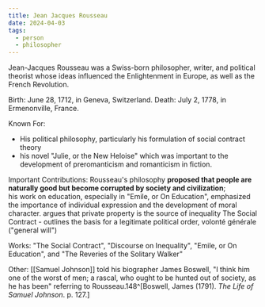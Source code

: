 ```yaml
---
title: Jean Jacques Rousseau
date: 2024-04-03
tags:
  - person
  - philosopher
---
```

Jean-Jacques Rousseau was a Swiss-born philosopher, writer, and political theorist whose ideas influenced the Enlightenment in Europe, as well as the French Revolution.

Birth: June 28, 1712, in Geneva, Switzerland.
Death: July 2, 1778, in Ermenonville, France.

Known For: 
- His political philosophy, particularly his formulation of social contract theory
- his novel "Julie, or the New Heloise" which was important to the development of preromanticism and romanticism in fiction.

Important Contributions:
Rousseau's philosophy **proposed that people are naturally good but become corrupted by society and civilization**;  
his work on education, especially in "Emile, or On Education", emphasized the importance of individual expression and the development of moral character.
argues that private property is the source of inequality
The Social Contract - outlines the basis for a legitimate political order,
volonté générale ("general will")

Works: 
"The Social Contract", "Discourse on Inequality", "Emile, or On Education", and "The Reveries of the Solitary Walker"

Other:
[[Samuel Johnson]] told his biographer James Boswell, "I think him one of the worst of men; a rascal, who ought to be hunted out of society, as he has been" referring to Rousseau.148^[Boswell, James (1791). _The Life of Samuel Johnson_. p. 127.]

